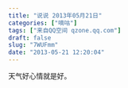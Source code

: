 ```yaml
---
title: "说说 2013年05月21日"
categories: ["嘀咕"]
tags: ["来自QQ空间 qzone.qq.com"]
draft: false
slug: "7WUFmm"
date: "2013-05-21 12:20:04"
---
```


天气好心情就是好。
